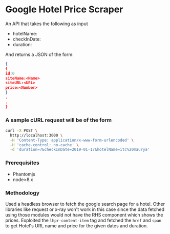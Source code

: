 # Google Hotel Price Scraper
An API that takes the following as input
* hotelName: <String>
* checkInDate: <Date in YYYY-MM-DD>
* duration: <Number>

And returns a JSON of the form:
```json
{
{
id:0
siteName:<Name>
siteURL:<URL>
price:<Number>
}
.
.
}
```

### A sample cURL request will be of the form
```sh
curl -X POST \
  http://localhost:3000 \
  -H 'Content-Type: application/x-www-form-urlencoded' \
  -H 'cache-control: no-cache' \
  -d 'duration=7&checkInDate=2019-01-17&hotelName=itc%20maurya'
```

### Prerequisites
* Phantomjs
* node>8.x

### Methodology
Used a headless browser to fetch the google search page for a hotel. Other libraries like request or x-ray won't work in this case since the data fetched using those modules would not have the RHS component which shows the prices.
Exploited the `lhpr-content-item` tag and fetched the `href` and `span` to get Hotel's URI, name and price for the given dates and duration.
